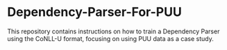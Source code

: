 # Dependency-Parser-For-PUU
This repository contains instructions on how to train a Dependency Parser using the CoNLL-U format, focusing on using PUU data as a case study.
